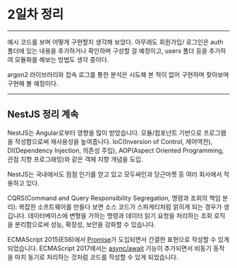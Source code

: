 # 2일차 정리 
---

예시 코드를 보며 어떻게 구현할지 생각해 보았다. 아무래도 회원가입/ 로그인은 auth 폴더에 있는 내용을 추가하거나 확인하며 구성할 걸 예정이고, users 폴더 등을 추가하여 모듈화를 해보는 방법도 생각 중이다. 

argon2 라이브러리와 접속 로그를 통한 분석은 시도해 본 적이 없어 구현하며 찾아보며 구현해 볼 예정이다. 

---
## NestJS 정리 계속

NestJS는 Angular로부터 영향을 많이 받았습니다. 모듈/컴포넌트 기반으로 프로그램을 작성함으로써 재사용성을 높여줍니다. IoC(Inversion of Control, 제어역전), DI(Dependency Injection, 의존성 주입), AOP(Aspect Oriented Programming, 관점 지향 프로그래밍)와 같은 객체 지향 개념을 도입. 

NestJS는 국내에서도 점점 인기를 얻고 있고 모두싸인과 당근마켓 등 여러 회사에서 적용하고 있다. 

CQRS(Command and Query Responsibility Segregation, 명령과 조회의 책임 분리): 복잡한 소프트웨어를 만들다 보면 소스 코드가 스파게티처럼 얽히게 되는 경우가 생깁니다. 데이터베이스에 변형을 가하는 명령과 데이터 읽기 요청을 처리하는 조회 로직을 분리함으로써 성능, 확장성, 보안을 강화할 수 있습니다.

ECMAScript 2015(ES6)에서 [Promise](https://developer.mozilla.org/ko/docs/Web/JavaScript/Reference/Global_Objects/Promise)가 도입되면서 간결한 표현으로 작성할 수 있게 되었습니다. ECMAScript 2017에서는 [async/await](https://developer.mozilla.org/ko/docs/Learn/JavaScript/Asynchronous/Async_await) 기능이 추가되면서 비동기 동작을 마치 동기로 처리하는 것처럼 코드를 작성할 수 있게 되었습니다.